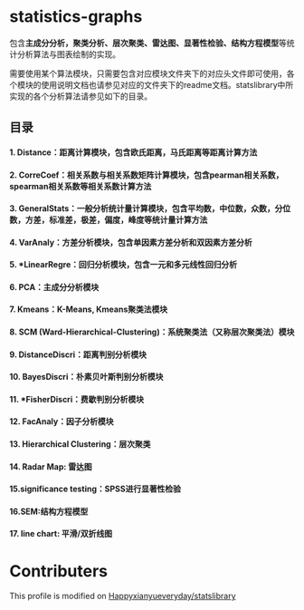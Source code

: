 # statistics-graphs
包含**主成分分析，聚类分析、层次聚类、雷达图、显著性检验、结构方程模型**等统计分析算法与图表绘制的实现。

需要使用某个算法模块，只需要包含对应模块文件夹下的对应头文件即可使用，各个模块的使用说明文档也请参见对应的文件夹下的readme文档。statslibrary中所实现的各个分析算法请参见如下的目录。


## 目录
#### 1. Distance：距离计算模块，包含欧氏距离，马氏距离等距离计算方法
#### 2. CorreCoef：相关系数与相关系数矩阵计算模块，包含pearman相关系数，spearman相关系数等相关系数计算方法
#### 3. GeneralStats：一般分析统计量计算模块，包含平均数，中位数，众数，分位数，方差，标准差，极差，偏度，峰度等统计量计算方法
#### 4. VarAnaly：方差分析模块，包含单因素方差分析和双因素方差分析
#### 5. \*LinearRegre：回归分析模块，包含一元和多元线性回归分析
#### 6. PCA：主成分分析模块
#### 7. Kmeans：K-Means, Kmeans聚类法模块
#### 8. SCM (Ward-Hierarchical-Clustering)：系统聚类法（又称层次聚类法）模块 
#### 9. DistanceDiscri：距离判别分析模块
#### 10. BayesDiscri：朴素贝叶斯判别分析模块
#### 11. \*FisherDiscri：费歇判别分析模块
#### 12. FacAnaly：因子分析模块
#### 13. Hierarchical Clustering：层次聚类
#### 14. Radar Map: 雷达图
#### 15.significance testing：SPSS进行显著性检验
#### 16.SEM:结构方程模型
#### 17. line chart: 平滑/双折线图

# Contributers
This profile is modified on [Happyxianyueveryday/statslibrary](https://github.com/Happyxianyueveryday/statslibrary)
